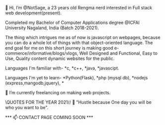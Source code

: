 👋 Hi, I’m @NotSage, a 23 years old Rengma nerd interested in Full stack web development(present).

Completed my Bachelor of Computer Applications degree @ICFAI University Nagaland, India (Batch 2018-2021).

The thing which intrigues me as of now is javascript on webpages, because you can do a whole lot of things with that object-oriented language.
The end goal for me on this short journey is making good e-commerce/informative/blogs/vlogs, Well Designed and Functional, Easy to Use, Quality content dynamic websites for the public.

Languages I'm familiar with-
*c,
*c++,
*java,
*javascipt.

Languages I'm yet to learn-
*Python(Flask),
*php (mysql db),
*nodejs (express,mangodb,jquery),
*

👀 I’m currently freelancing on making web projects.

\\QUOTES FOR THE YEAR 2021//
💞️ "Hustle because One day you will be who you want to be".

*** 📫 CONTACT PAGE COMING SOON ***

